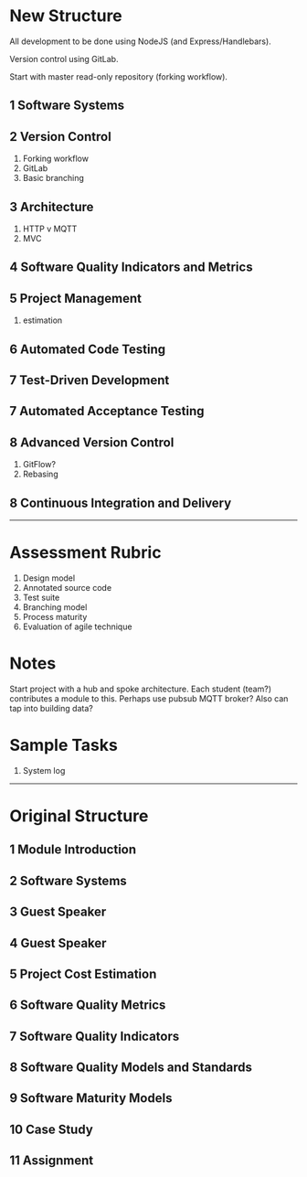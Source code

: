 
# New Structure

All development to be done using NodeJS (and Express/Handlebars).

Version control using GitLab.

Start with master read-only repository (forking workflow).

## 1 Software Systems

## 2 Version Control

1. Forking workflow
2. GitLab
3. Basic branching

## 3 Architecture

1. HTTP v MQTT
2. MVC

## 4 Software Quality Indicators and Metrics

## 5 Project Management

1. estimation

## 6 Automated Code Testing

## 7 Test-Driven Development

## 7 Automated Acceptance Testing

## 8 Advanced Version Control

1. GitFlow?
1. Rebasing

## 8 Continuous Integration and Delivery

----

# Assessment Rubric

1. Design model
2. Annotated source code
3. Test suite
4. Branching model
5. Process maturity
6. Evaluation of agile technique

# Notes

Start project with a hub and spoke architecture. Each student (team?) contributes a module to this. Perhaps use pubsub MQTT broker? Also can tap into building data?

# Sample Tasks

1. System log

----

# Original Structure

## 1 Module Introduction

## 2 Software Systems

## 3 Guest Speaker

## 4 Guest Speaker

## 5 Project Cost Estimation

## 6 Software Quality Metrics

## 7 Software Quality Indicators

## 8 Software Quality Models and Standards

## 9 Software Maturity Models

## 10 Case Study

## 11 Assignment
